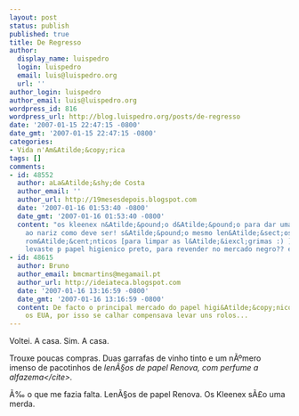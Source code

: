 ```yaml
---
layout: post
status: publish
published: true
title: De Regresso
author:
  display_name: luispedro
  login: luispedro
  email: luis@luispedro.org
  url: ''
author_login: luispedro
author_email: luis@luispedro.org
wordpress_id: 816
wordpress_url: http://blog.luispedro.org/posts/de-regresso
date: '2007-01-15 22:47:15 -0800'
date_gmt: '2007-01-15 22:47:15 -0800'
categories:
- Vida n'Am&Atilde;&copy;rica
tags: []
comments:
- id: 48552
  author: aLa&Atilde;&shy;de Costa
  author_email: ''
  author_url: http://19mesesdepois.blogspot.com
  date: '2007-01-16 01:53:40 -0800'
  date_gmt: '2007-01-16 01:53:40 -0800'
  content: "os kleenex n&Atilde;&pound;o d&Atilde;&pound;o para dar uma assoadela
    ao nariz como deve ser! s&Atilde;&pound;o mesmo len&Atilde;&sect;os de filmes
    rom&Atilde;&cent;nticos [para limpar as l&Atilde;&iexcl;grimas :) ] \r\ne n&Atilde;&pound;o
    levaste p papel higienico preto, para revender no mercado negro?? eheheheh!!!"
- id: 48615
  author: Bruno
  author_email: bmcmartins@megamail.pt
  author_url: http://ideiateca.blogspot.com
  date: '2007-01-16 13:16:59 -0800'
  date_gmt: '2007-01-16 13:16:59 -0800'
  content: De facto o principal mercado do papel higi&Atilde;&copy;nico preto s&Atilde;&pound;o
    os EUA, por isso se calhar compensava levar uns rolos...
---
```

<p>Voltei. A casa. Sim. A casa.
<p>Trouxe poucas compras. Duas garrafas de vinho tinto e um n&Atilde;&ordm;mero imenso de pacotinhos de <cite>len&Atilde;&sect;os de papel Renova, com perfume a alfazema<&#47;cite>.
<p>&Atilde;&permil; o que me fazia falta. Len&Atilde;&sect;os de papel Renova. Os Kleenex s&Atilde;&pound;o uma merda.</p>
